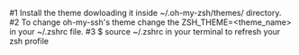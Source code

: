 #1 Install the theme dowloading it inside ~/.oh-my-zsh/themes/ directory.
#2 To change oh-my-ssh's theme change the ZSH_THEME=<theme_name> in your ~/.zshrc file.
#3 $ source ~/.zshrc in your terminal to refresh your zsh profile



